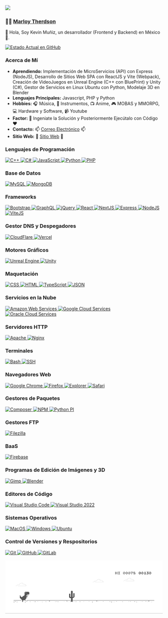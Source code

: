 <img src="https://github.lxinga.dev/ee7b14da-39a4-4450-8f1a-9fd6874bf18e.webp?v=baa085237235" width=800/>

###  :man_technologist:  [Marloy Therdson](https://link.socasf.net/portal)

👋 Hola, Soy Kevin Muñiz, un desarrollador (Frontend y Backend) en México 🚀.

[![Estado Actual en GitHub](https://github-readme-stats.vercel.app/api?username=lxinga&count_private=true&show_icons=true&theme=radical)](https://github.com/LxingA)

### Acerca de Mí
-  **Aprendiendo:** Implementación de MicroServicios (API) con Express (NodeJS), Desarrollo de Sitios Web SPA con ReactJS y Vite (Webpack), Creación de VideoJuegos en Unreal Engine (C++ con BluePrint) y Unity (C#), Gestor de Servicios en Linux Ubuntu con Python, Modelaje 3D en Blender
-  **Lenguajes Principales:** Javascript, PHP y Python
-  **Hobbies:** 🎧 Música, 🥁 Instrumentos, 📺 Anime, 🎮 MOBAS y MMORPG, 💻 Hardware y Software, 📹 Youtube
-  **Factor:** 🤔 Ingeniate la Solución y Posteriormente Ejecútalo con Código :heart:
-  **Contacto:** 📫 [Correo Electrónico](mailto:kmunizh@lxinga.dev) 📫
-  **Sitio Web:** 📄 [Sitio Web](https://link.socasf.net/portal) 📄

### Lenguajes de Programación
<div>
  <a href="#">
    <img title="C++" height=80 src="https://cdn.jsdelivr.net/gh/devicons/devicon@latest/icons/cplusplus/cplusplus-original.svg"/>
  </a>
  <a href="#">
    <img title="C#" height=80 src="https://cdn.jsdelivr.net/gh/devicons/devicon@latest/icons/csharp/csharp-original.svg"/>
  </a>
  <a href="#">
    <img title="JavaScript" height=80 src="https://cdn.jsdelivr.net/gh/devicons/devicon@latest/icons/javascript/javascript-plain.svg"/>
  </a>
  <a href="#">
    <img title="Python" height=80 src="https://cdn.jsdelivr.net/gh/devicons/devicon@latest/icons/python/python-original.svg"/>
  </a>
  <a href="#">
    <img title="PHP" height=80 src="https://cdn.jsdelivr.net/gh/devicons/devicon@latest/icons/php/php-original.svg"/>
  </a>
</div>

### Base de Datos
<div>
  <a href="#">
    <img title="MySQL" height=80 src="https://cdn.jsdelivr.net/gh/devicons/devicon@latest/icons/mysql/mysql-original.svg"/>
  </a>
  <a href="#">
    <img title="MongoDB" height=80 src="https://cdn.jsdelivr.net/gh/devicons/devicon@latest/icons/mongodb/mongodb-original.svg"/>
  </a>
</div>

### Frameworks
<div>
  <a href="#">
    <img title="Bootstrap" height=80 src="https://cdn.jsdelivr.net/gh/devicons/devicon@latest/icons/bootstrap/bootstrap-original.svg"/>
  </a>
  <a href="#">
    <img title="GraphQL" height=80 src="https://cdn.jsdelivr.net/gh/devicons/devicon@latest/icons/graphql/graphql-plain.svg"/>
  </a>
  <a href="#">
    <img title="jQuery" height=80 src="https://cdn.jsdelivr.net/gh/devicons/devicon@latest/icons/jquery/jquery-original.svg"/>
  </a>
  <a href="#">
    <img title="React" height=80 src="https://cdn.jsdelivr.net/gh/devicons/devicon@latest/icons/react/react-original.svg"/>
  </a>
  <a href="#">
    <img title="NextJS" height=80 src="https://cdn.jsdelivr.net/gh/devicons/devicon@latest/icons/nextjs/nextjs-original.svg"/>
  </a>
  <a href="#">
    <img title="Express" height=80 src="https://cdn.jsdelivr.net/gh/devicons/devicon@latest/icons/express/express-original.svg"/>
  </a>
  <a href="#">
    <img title="NodeJS" height=80 src="https://cdn.jsdelivr.net/gh/devicons/devicon@latest/icons/nodejs/nodejs-original.svg"/>
  </a>
  <a href="#">
    <img title="ViteJS" height=80 src="https://cdn.jsdelivr.net/gh/devicons/devicon@latest/icons/vitejs/vitejs-original.svg"/>
  </a>
</div>

### Gestor DNS y Despegadores
<div>
  <a href="#">
    <img title="CloudFlare" height=80 src="https://cdn.jsdelivr.net/gh/devicons/devicon@latest/icons/cloudflare/cloudflare-original.svg"/>
  </a>
  <a href="#">
    <img title="Vercel" height=80 src="https://cdn.jsdelivr.net/gh/devicons/devicon@latest/icons/vercel/vercel-original-wordmark.svg"/>
  </a>
</div>

### Motores Gráficos
<div>
  <a href="#">
    <img title="Unreal Engine" height=80 src="https://cdn.jsdelivr.net/gh/devicons/devicon@latest/icons/unrealengine/unrealengine-original.svg"/>
  </a>
  <a href="#">
    <img title="Unity" height=80 src="https://cdn.jsdelivr.net/gh/devicons/devicon@latest/icons/unity/unity-original.svg"/>
  </a>
</div>

### Maquetación
<div>
  <a href="#">
    <img title="CSS" height=80 src="https://cdn.jsdelivr.net/gh/devicons/devicon@latest/icons/css3/css3-original.svg"/>
  </a>
  <a href="#">
    <img title="HTML" height=80 src="https://cdn.jsdelivr.net/gh/devicons/devicon@latest/icons/html5/html5-original.svg"/>
  </a>
  <a href="#">
    <img title="TypeScript" height=80 src="https://cdn.jsdelivr.net/gh/devicons/devicon@latest/icons/typescript/typescript-plain.svg"/>
  </a>
  <a href="#">
    <img title="JSON" height=80 src="https://cdn.jsdelivr.net/gh/devicons/devicon@latest/icons/json/json-original.svg"/>
  </a>
</div>

### Servicios en la Nube
<div>
  <a href="#">
    <img title="Amazon Web Services" height=80 src="https://cdn.jsdelivr.net/gh/devicons/devicon@latest/icons/amazonwebservices/amazonwebservices-plain-wordmark.svg"/>
  </a>
  <a href="#">
    <img title="Google Cloud Services" height=80 src="https://cdn.jsdelivr.net/gh/devicons/devicon@latest/icons/googlecloud/googlecloud-original.svg"/>
  </a>
  <a href="#">
    <img title="Oracle Cloud Services" height=80 src="https://cdn.jsdelivr.net/gh/devicons/devicon@latest/icons/oracle/oracle-original.svg"/>
  </a>
</div>

### Servidores HTTP
<div>
  <a href="#">
    <img title="Apache" height=80 src="https://cdn.jsdelivr.net/gh/devicons/devicon@latest/icons/apache/apache-original-wordmark.svg"/>
  </a>
  <a href="#">
    <img title="Nginx" height=80 src="https://cdn.jsdelivr.net/gh/devicons/devicon@latest/icons/nginx/nginx-original.svg"/>
  </a>
</div>

### Terminales
<div>
  <a href="#">
    <img title="Bash" height=80 src="https://cdn.jsdelivr.net/gh/devicons/devicon@latest/icons/bash/bash-plain.svg"/>
  </a>
  <a href="#">
    <img title="SSH" height=80 src="https://cdn.jsdelivr.net/gh/devicons/devicon@latest/icons/ssh/ssh-original.svg"/>
  </a>
</div>

### Navegadores Web
<div>
  <a href="#">
    <img title="Google Chrome" height=80 src="https://cdn.jsdelivr.net/gh/devicons/devicon@latest/icons/chrome/chrome-original.svg"/>
  </a>
  <a href="#">
    <img title="Firefox" height=80 src="https://cdn.jsdelivr.net/gh/devicons/devicon@latest/icons/firefox/firefox-original.svg"/>
  </a>
  <a href="#">
    <img title="Explorer" height=80 src="https://cdn.jsdelivr.net/gh/devicons/devicon@latest/icons/ie10/ie10-original.svg"/>
  </a>
  <a href="#">
    <img title="Safari" height=80 src="https://cdn.jsdelivr.net/gh/devicons/devicon@latest/icons/safari/safari-original.svg"/>
  </a>
</div>

### Gestores de Paquetes
<div>
  <a href="#">
    <img title="Composer" height=80 src="https://cdn.jsdelivr.net/gh/devicons/devicon@latest/icons/composer/composer-original.svg"/>
  </a>
  <a href="#">
    <img title="NPM" height=80 src="https://cdn.jsdelivr.net/gh/devicons/devicon@latest/icons/npm/npm-original-wordmark.svg"/>
  </a>
  <a href="#">
    <img title="Python PI" height=80 src="https://cdn.jsdelivr.net/gh/devicons/devicon@latest/icons/pypi/pypi-original.svg"/>
  </a>
</div>

### Gestores FTP
<div>
  <a href="#">
    <img title="Filezilla" height=80 src="https://cdn.jsdelivr.net/gh/devicons/devicon@latest/icons/filezilla/filezilla-plain.svg"/>
  </a>
</div>

### BaaS
<div>
  <a href="#">
    <img title="Firebase" height=80 src="https://cdn.jsdelivr.net/gh/devicons/devicon@latest/icons/firebase/firebase-original.svg"/>
  </a>
</div>

### Programas de Edición de Imágenes y 3D
<div>
  <a href="#">
    <img title="Gimp" height=80 src="https://cdn.jsdelivr.net/gh/devicons/devicon@latest/icons/gimp/gimp-original.svg"/>
  </a>
  <a href="#">
    <img title="Blender" height=80 src="https://cdn.jsdelivr.net/gh/devicons/devicon@latest/icons/blender/blender-original.svg"/>
  </a>
</div>

### Editores de Código
<div>
  <a href="#">
    <img title="Visual Studio Code" height=80 src="https://cdn.jsdelivr.net/gh/devicons/devicon@latest/icons/vscode/vscode-original.svg"/>
  </a>
  <a href="#">
    <img title="Visual Studio 2022" height=80 src="https://cdn.jsdelivr.net/gh/devicons/devicon@latest/icons/visualstudio/visualstudio-original.svg"/>
  </a>
</div>

### Sistemas Operativos
<div>
  <a href="#">
    <img title="MacOS" height=80 src="https://cdn.jsdelivr.net/gh/devicons/devicon@latest/icons/apple/apple-original.svg"/>
  </a>
  <a href="#">
    <img title="Windows" height=80 src="https://cdn.jsdelivr.net/gh/devicons/devicon@latest/icons/windows11/windows11-original.svg"/>
  </a>
  <a href="#">
    <img title="Ubuntu" height=80 src="https://cdn.jsdelivr.net/gh/devicons/devicon@latest/icons/ubuntu/ubuntu-original.svg"/>
  </a>
</div>

### Control de Versiones y Respositorios
<div>
  <a href="#">
    <img title="Git" height=80 src="https://cdn.jsdelivr.net/gh/devicons/devicon@latest/icons/git/git-original.svg"/>
  </a>
  <a href="#">
    <img title="GitHub" height=80 src="https://cdn.jsdelivr.net/gh/devicons/devicon@latest/icons/github/github-original.svg"/>
  </a>
  <a href="#">
    <img title="GitLab" height=80 src="https://cdn.jsdelivr.net/gh/devicons/devicon@latest/icons/gitlab/gitlab-original.svg"/>
  </a>
</div>

</br>
<a href="#">
  <img src="https://raw.githubusercontent.com/wangningkai/wangningkai/master/assets/dino.gif"/>
</a>
